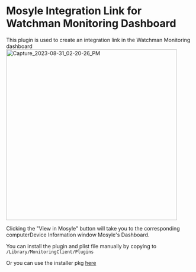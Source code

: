 # Mosyle Integration Link for Watchman Monitoring Dashboard

This plugin is used to create an integration link in the Watchman Monitoring dashboard
<img width="461" alt="Capture_2023-08-31_02-20-26_PM" src="https://github.com/macitpros/wm-mosyle-device-link/assets/17754199/9755c04d-e0ec-4122-a4ff-6b29bfaa1fd8">

Clicking the "View in Mosyle" button will take you to the corresponding computerDevice Information window Mosyle's Dashboard.

You can install the plugin and plist file manually by copying to `/Library/MonitoringClient/Plugins`

Or you can use the installer pkg [here](https://github.com/macitpros/wm-mosyle-device-link/blob/master/Build/mosyle-integration-link.pkg)
